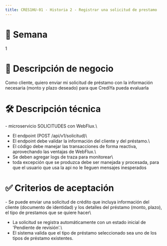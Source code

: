 ```yaml
---
title: CRES1HU-01 - Historia 2 - Registrar una solicitud de prestamo
---
```


# 📂 Semana

1

# 🎯 Descripción de negocio

Como cliente, quiero enviar mi solicitud de préstamo con la información necesaria (monto y plazo deseado) para que CrediYa pueda evaluarla

# 🛠️ Descripción técnica

\- microservicio SOLICITUDES con WebFlux.\
- El endpoint (POST /api/v1/solicitud)\
- El endpoint debe validar la información del cliente y del préstamo.\
- El código debe manejar las transacciones de forma reactiva, aprovechando las ventajas de WebFlux.\
- Se deben agregar logs de traza para monitorear\
- toda excepción que se produzca debe ser manejada y procesada, para que el usuario que usa la api no le lleguen mensajes inesperados

# ✅ Criterios de aceptación

\- Se puede enviar una solicitud de crédito que incluya información del cliente (documento de identidad) y los detalles del préstamo (monto, plazo), el tipo de prestamos que se quiere hacer\
- La solicitud se registra automáticamente con un estado inicial de \'Pendiente de revisión\'.\
- El sistema valida que el tipo de préstamo seleccionado sea uno de los tipos de préstamo existentes.
